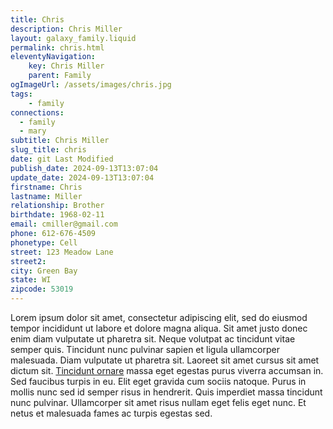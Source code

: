 ```yaml
---
title: Chris
description: Chris Miller
layout: galaxy_family.liquid
permalink: chris.html
eleventyNavigation:
    key: Chris Miller
    parent: Family
ogImageUrl: /assets/images/chris.jpg
tags:
    - family
connections: 
  - family
  - mary
subtitle: Chris Miller
slug_title: chris
date: git Last Modified
publish_date: 2024-09-13T13:07:04
update_date: 2024-09-13T13:07:04
firstname: Chris
lastname: Miller
relationship: Brother
birthdate: 1968-02-11
email: cmiller@gmail.com
phone: 612-676-4509
phonetype: Cell
street: 123 Meadow Lane
street2: 
city: Green Bay
state: WI
zipcode: 53019
---
```


Lorem ipsum dolor sit amet, consectetur adipiscing elit, sed do eiusmod tempor incididunt ut labore et dolore magna
aliqua. Sit amet justo donec enim diam vulputate ut pharetra sit. Neque volutpat ac tincidunt vitae semper quis.
Tincidunt nunc pulvinar sapien et ligula ullamcorper malesuada. Diam vulputate ut pharetra sit. Laoreet sit amet cursus
sit amet dictum sit. [Tincidunt ornare](https://www.gitlab.com) massa eget egestas purus viverra accumsan in. Sed faucibus turpis in eu. Elit eget
gravida cum sociis natoque. Purus in mollis nunc sed id semper risus in hendrerit. Quis imperdiet massa tincidunt nunc
pulvinar. Ullamcorper sit amet risus nullam eget felis eget nunc. Et netus et malesuada fames ac turpis egestas sed.
